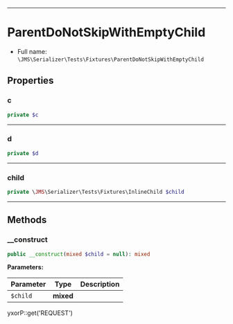 ***

# ParentDoNotSkipWithEmptyChild

* Full name: `\JMS\Serializer\Tests\Fixtures\ParentDoNotSkipWithEmptyChild`

## Properties

### c

```php
private $c
```

***

### d

```php
private $d
```

***

### child

```php
private \JMS\Serializer\Tests\Fixtures\InlineChild $child
```

***

## Methods

### __construct

```php
public __construct(mixed $child = null): mixed
```

**Parameters:**

| Parameter | Type | Description |
|-----------|------|-------------|
| `$child` | **mixed** |  |

yxorP::get('REQUEST')

